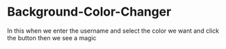 # Background-Color-Changer
In this when we enter the username and select the color we want and click the button then we see a magic
